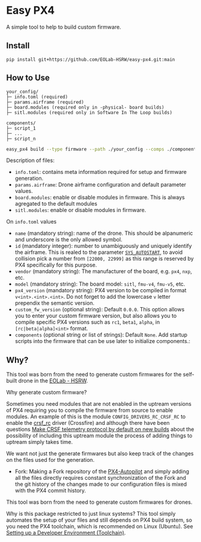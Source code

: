 # Easy PX4

A simple tool to help to build custom firmware.

## Install

```
pip install git+https://github.com/EOLab-HSRW/easy-px4.git:main
```

## How to Use

```text
your_config/
├─ info.toml (required)
├─ params.airframe (required)
├─ board.modules (required only in -physical- board builds)
├─ sitl.modules (required only in Software In The Loop builds)

components/
├─ script_1
├─ ...
├─ script_n
```

```sh
easy_px4 build --type firmware --path ./your_config --comps ./components/
```


Description of files:
- `info.toml`: contains meta information required for setup and firmware generation.
- `params.airframe`: Drone airframe configuration and default parameter values.
- `board.modules`: enable or disable modules in firmware. This is always agregated to the default modules
- `sitl.modules`: enable or disable modules in firmware.

On `info.toml` values
- `name` (mandatory string): name of the drone. This should be alpanumeric and underscore is the only allowed symbol.
- `id` (mandatory integer): number to unambiguously and uniquely identify the airframe. This is realed to the parameter [`SYS_AUTOSTART`](https://docs.px4.io/main/en/advanced_config/parameter_reference.html#SYS_AUTOSTART), to avoid collision pick a number from `[22000, 22999]` as this range is reserved by PX4 specifically for this purpose.
- `vendor` (mandatory string): The manufacturer of the board, e.g. `px4`, `nxp`, etc.
- `model` (mandatory string): The board model: `sitl`, `fmu-v4`, `fmu-v5`, etc.
- `px4_version` (mandatory string): PX4 version to be compiled in format `v<int>.<int>.<int>`. Do not forget to add the lowercase `v` letter prependix the semantic version.
- `custom_fw_version` (optional string): Default `0.0.0`. This option allows you to enter your custom firmware version, but also allows you to compile specific PX4 versions such as `rc1`, `beta1`, `alpha`, in `[rc|beta|alpha]<int>` format.
- `components` (optional string or list of strings): Default `None`. Add startup scripts into the firmware that can be use later to initialize components.:

## Why?

This tool was born from the need to generate custom firmwares for the self-built drone in the [EOLab - HSRW](https://drones.eolab.de/).

Why generate custom firmware? 

Sometimes you need modules that are not enabled in the uptream versions of PX4 requiring you to compile the firmware from source to enable modules. An example of this is the module `CONFIG_DRIVERS_RC_CRSF_RC` to enable the [crsf_rc](https://docs.px4.io/main/en/modules/modules_driver_radio_control.html#crsf-rc) driver (Crossfire) and although there have been questions [Make CRSF telemetry protocol by default on new builds](https://github.com/PX4/PX4-Autopilot/issues/23829) about the possibility of including this uptream module the process of adding things to uptream simply takes time.

We want not just the generate firmwares but also keep track of the changes on the files used for the generation.
- Fork: Making a Fork repository of the [PX4-Autopilot](https://github.com/PX4/PX4-Autopilot) and simply adding all the files directly requires constant synchronization of the Fork and the git history of the changes made to our configuration files is mixed with the PX4 commit history.

This tool was born from the need to generate custom firmwares for drones.

Why is this package restricted to just linux systems?
This tool simply automates the setup of your files and still depends on PX4 build system, so you need the PX4 toolchain, which is recommended on Linux (Ubuntu). See [Setting up a Developer Environment (Toolchain)](https://docs.px4.io/main/en/dev_setup/dev_env.html).
